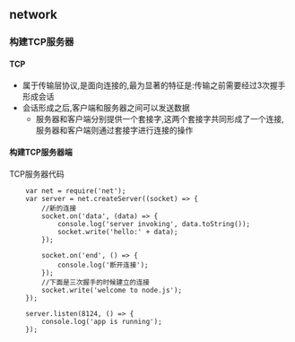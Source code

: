 ## network
### 构建TCP服务器
#### TCP
* 属于传输层协议,是面向连接的,最为显著的特征是:传输之前需要经过3次握手形成会话
* 会话形成之后,客户端和服务器之间可以发送数据
  * 服务器和客户端分别提供一个套接字,这两个套接字共同形成了一个连接,
  服务器和客户端则通过套接字进行连接的操作

#### 构建TCP服务器端
   TCP服务器代码

        var net = require('net');
        var server = net.createServer((socket) => {
            //新的连接
            socket.on('data', (data) => {
                console.log('server invoking', data.toString());
                socket.write('hello:' + data);
            });

            socket.on('end', () => {
                console.log('断开连接');
            });
            //下面是三次握手的时候建立的连接
            socket.write('welcome to node.js');
        });

        server.listen(8124, () => {
            console.log('app is running');
        });
